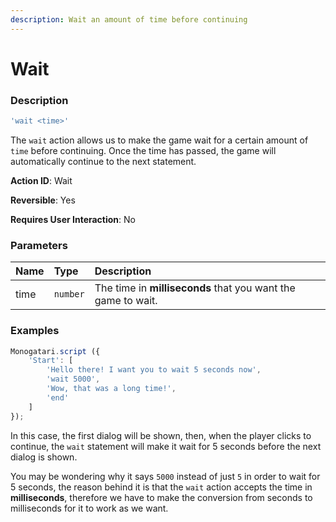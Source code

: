 ```yaml
---
description: Wait an amount of time before continuing
---
```


# Wait

### Description

```javascript
'wait <time>'
```

The `wait` action allows us to make the game wait for a certain amount of `time` before continuing. Once the time has passed, the game will automatically continue to the next statement.

**Action ID**: Wait

**Reversible**: Yes

**Requires User Interaction**: No

### Parameters

| Name | Type | Description |
| :--- | :--- | :--- |
| time | `number` | The time in **milliseconds** that you want the game to wait. |

### Examples

```javascript
Monogatari.script ({
    'Start': [
        'Hello there! I want you to wait 5 seconds now',
        'wait 5000',
        'Wow, that was a long time!',
        'end'
    ]
});
```

In this case, the first dialog will be shown, then, when the player clicks to continue, the `wait`  statement will make it wait for 5 seconds before the next dialog is shown.

You may be wondering why it says `5000` instead of just `5` in order to wait for 5 seconds, the reason behind it is that the `wait` action accepts the time in **milliseconds**, therefore we have to make the conversion from seconds to milliseconds for it to work as we want.

